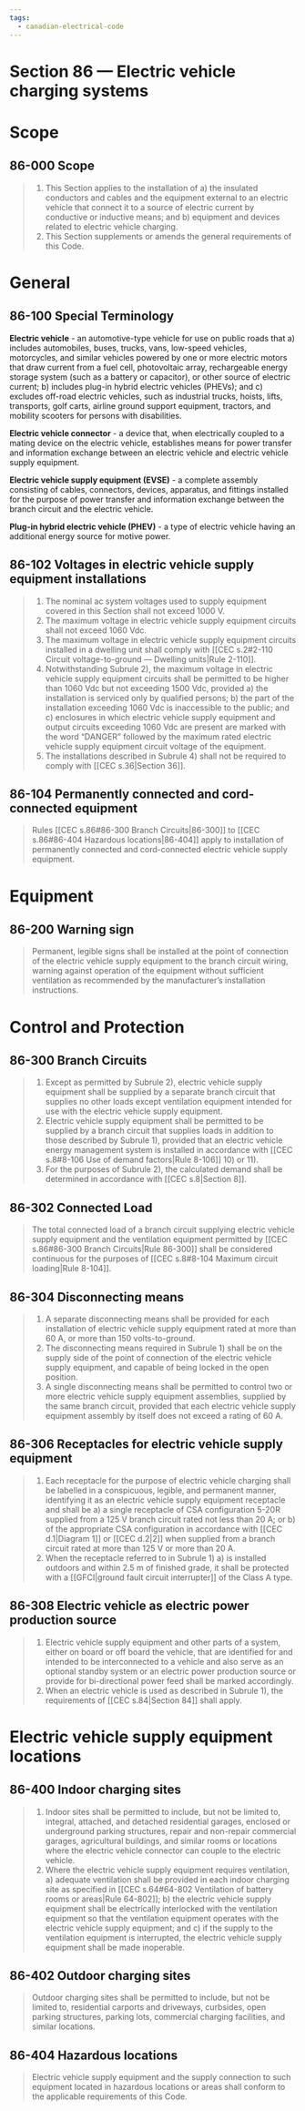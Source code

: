 ```yaml
---
tags:
  - canadian-electrical-code
---
```

# Section 86 — Electric vehicle charging systems
# Scope
## 86-000 Scope
> 1) This Section applies to the installation of
> 	a) the insulated conductors and cables and the equipment external to an electric vehicle that connect it to a source of electric current by conductive or inductive means; and
> 	b) equipment and devices related to electric vehicle charging.
>  2) This Section supplements or amends the general requirements of this Code.
# General
## 86-100 Special Terminology
**Electric vehicle** - an automotive-type vehicle for use on public roads that
	a) includes automobiles, buses, trucks, vans, low-speed vehicles, motorcycles, and similar vehicles powered by one or more electric motors that draw current from a fuel cell, photovoltaic array, rechargeable energy storage system (such as a battery or capacitor), or other source of electric current;
	b) includes plug-in hybrid electric vehicles (PHEVs); and
	c) excludes off-road electric vehicles, such as industrial trucks, hoists, lifts, transports, golf carts, airline ground support equipment, tractors, and mobility scooters for persons with disabilities.

**Electric vehicle connector** - a device that, when electrically coupled to a mating device on the electric 
vehicle, establishes means for power transfer and information exchange between an electric vehicle 
and electric vehicle supply equipment.

**Electric vehicle supply equipment (EVSE)** - a complete assembly consisting of cables, connectors, 
devices, apparatus, and fittings installed for the purpose of power transfer and information exchange 
between the branch circuit and the electric vehicle.

**Plug-in hybrid electric vehicle (PHEV)** - a type of electric vehicle having an additional energy source 
for motive power.
## 86-102 Voltages in electric vehicle supply equipment installations
> 1) The nominal ac system voltages used to supply equipment covered in this Section shall not exceed  $1000\ \mathrm{V}$.
> 2) The maximum voltage in electric vehicle supply equipment circuits shall not exceed $1060\ \mathrm{Vdc}$.
> 3) The maximum voltage in electric vehicle supply equipment circuits installed in a dwelling unit shall comply with [[CEC s.2#2-110 Circuit voltage-to-ground — Dwelling units|Rule 2-110]].
> 4) Notwithstanding Subrule 2), the maximum voltage in electric vehicle supply equipment circuits shall be permitted to be higher than $1060\ \mathrm{Vdc}$ but not exceeding $1500\ \mathrm{Vdc}$, provided 
> 	a) the installation is serviced only by qualified persons;
> 	b) the part of the installation exceeding $1060\ \mathrm{Vdc}$ is inaccessible to the public; and
> 	c) enclosures in which electric vehicle supply equipment and output circuits exceeding $1060\ \mathrm{Vdc}$ are present are marked with the word “DANGER” followed by the maximum rated electric  vehicle supply equipment circuit voltage of the equipment.
> 5) The installations described in Subrule 4) shall not be required to comply with [[CEC s.36|Section 36]].
## 86-104 Permanently connected and cord-connected equipment
> Rules [[CEC s.86#86-300 Branch Circuits|86-300]] to [[CEC s.86#86-404 Hazardous locations|86-404]] apply to installation of permanently connected and cord-connected electric vehicle supply equipment.
# Equipment
## 86-200 Warning sign
> Permanent, legible signs shall be installed at the point of connection of the electric vehicle supply equipment to the branch circuit wiring, warning against operation of the equipment without sufficient ventilation as recommended by the manufacturer’s installation instructions.
# Control and Protection
## 86-300 Branch Circuits
> 1) Except as permitted by Subrule 2), electric vehicle supply equipment shall be supplied by a separate branch circuit that supplies no other loads except ventilation equipment intended for use with the electric vehicle supply equipment.
> 2) Electric vehicle supply equipment shall be permitted to be supplied by a branch circuit that supplies loads in addition to those described by Subrule 1), provided that an electric vehicle energy management system is installed in accordance with [[CEC s.8#8-106 Use of demand factors|Rule 8-106]] 10) or 11).
> 3) For the purposes of Subrule 2), the calculated demand shall be determined in accordance with [[CEC s.8|Section 8]].
## 86-302 Connected Load
> The total connected load of a branch circuit supplying electric vehicle supply equipment and the ventilation equipment permitted by [[CEC s.86#86-300 Branch Circuits|Rule 86-300]] shall be considered continuous for the purposes of [[CEC s.8#8-104 Maximum circuit loading|Rule 8-104]].
## 86-304 Disconnecting means
> 1) A separate disconnecting means shall be provided for each installation of electric vehicle supply equipment rated at more than $60\ \mathrm{A}$, or more than $150$ volts-to-ground.
> 2) The disconnecting means required in Subrule 1) shall be on the supply side of the point of connection of the electric vehicle supply equipment, and capable of being locked in the open position.
> 3) A single disconnecting means shall be permitted to control two or more electric vehicle supply equipment assemblies, supplied by the same branch circuit, provided that each electric vehicle supply equipment assembly by itself does not exceed a rating of $60\ \mathrm{A}$.
## 86-306 Receptacles for electric vehicle supply equipment
> 1) Each receptacle for the purpose of electric vehicle charging shall be labelled in a conspicuous, legible, and permanent manner, identifying it as an electric vehicle supply equipment receptacle and shall be
> 	a) a single receptacle of CSA configuration 5-20R supplied from a $125\ \mathrm{V}$ branch circuit rated not less than $20\ \mathrm{A}$; or
> 	b) of the appropriate CSA configuration in accordance with [[CEC d.1|Diagram 1]] or [[CEC d.2|2]] when supplied from a branch circuit rated at more than $125\ \mathrm{V}$ or more than $20\ \mathrm{A}$.
> 2) When the receptacle referred to in Subrule 1) a) is installed outdoors and within $2.5\ \mathrm{m}$ of finished grade, it shall be protected with a [[GFCI|ground fault circuit interrupter]] of the Class A type.
## 86-308 Electric vehicle as electric power production source
> 1) Electric vehicle supply equipment and other parts of a system, either on board or off board the vehicle, that are identified for and intended to be interconnected to a vehicle and also serve as an optional standby system or an electric power production source or provide for bi-directional power feed shall be marked accordingly.
> 2) When an electric vehicle is used as described in Subrule 1), the requirements of [[CEC s.84|Section 84]] shall apply.
# Electric vehicle supply equipment locations
## 86-400 Indoor charging sites
> 1) Indoor sites shall be permitted to include, but not be limited to, integral, attached, and detached residential garages, enclosed or underground parking structures, repair and non-repair commercial garages, agricultural buildings, and similar rooms or locations where the electric vehicle connector can couple to the electric vehicle.
> 2) Where the electric vehicle supply equipment requires ventilation, 
> 	a) adequate ventilation shall be provided in each indoor charging site as specified in [[CEC s.64#64-802 Ventilation of battery rooms or areas|Rule 64-802]];
> 	b) the electric vehicle supply equipment shall be electrically interlocked with the ventilation equipment so that the ventilation equipment operates with the electric vehicle supply equipment; and
> 	c) if the supply to the ventilation equipment is interrupted, the electric vehicle supply equipment shall be made inoperable.
## 86-402 Outdoor charging sites
> Outdoor charging sites shall be permitted to include, but not be limited to, residential carports and driveways, curbsides, open parking structures, parking lots, commercial charging facilities, and similar locations.
## 86-404 Hazardous locations
> Electric vehicle supply equipment and the supply connection to such equipment located in hazardous locations or areas shall conform to the applicable requirements of this Code.
